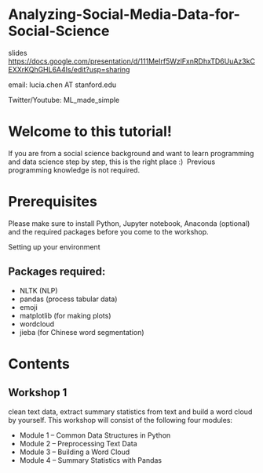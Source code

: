 # Analyzing-Social-Media-Data-for-Social-Science

slides https://docs.google.com/presentation/d/111MeIrf5WzlFxnRDhxTD6UuAz3kCEXXrKQhGHL6A4Is/edit?usp=sharing

email: lucia.chen AT stanford.edu

Twitter/Youtube: ML_made_simple


# Welcome to this tutorial!
If you are from a social science background and want to learn programming and data science step by step, this is the right place :)  Previous programming knowledge is not required.


# Prerequisites
Please make sure to install Python, Jupyter notebook, Anaconda (optional) and the required packages before you come to the workshop.

Setting up your environment
## Packages required:
* NLTK (NLP)
* pandas (process tabular data)
* emoji
* matplotlib (for making plots)
* wordcloud
* jieba (for Chinese word segmentation)


# Contents
## Workshop 1
clean text data, extract summary statistics from text and build a word cloud by yourself. This workshop will consist of the following four modules:
* Module 1 – Common Data Structures in Python
* Module 2 – Preprocessing Text Data
* Module 3 – Building a Word Cloud
* Module 4 – Summary Statistics with Pandas
